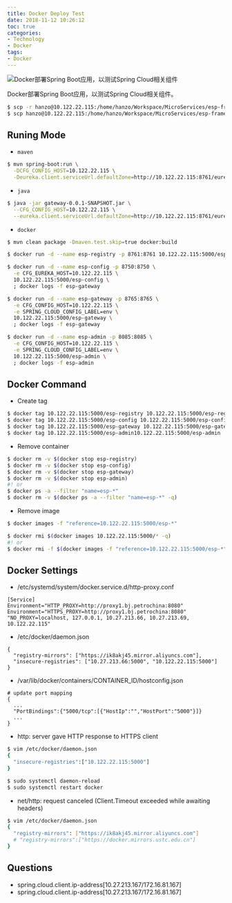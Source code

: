 ```yaml
---
title: Docker Deploy Test
date: 2018-11-12 10:26:12
toc: true
categories:
- Technology
- Docker
tags:
- Docker
---
```


![Docker部署Spring Boot应用，以测试Spring Cloud相关组件](/images/test.jpg)

Docker部署Spring Boot应用，以测试Spring Cloud相关组件。

<!-- more -->

```sh
$ scp -r hanzo@10.122.22.115:/home/hanzo/Workspace/MicroServices/esp-framework .
$ scp hanzo@10.122.22.115:/home/hanzo/Workspace/MicroServices/esp-framework/esp-gateway/target/gateway-0.0.1-SNAPSHOT.jar .
```

## Runing Mode

- `maven`
```sh
$ mvn spring-boot:run \
  -DCFG_CONFIG_HOST=10.122.22.115 \
  -Deureka.client.serviceUrl.defaultZone=http://10.122.22.115:8761/eureka
```

- `java`
```sh
$ java -jar gateway-0.0.1-SNAPSHOT.jar \
  --CFG_CONFIG_HOST=10.122.22.115 \
  --eureka.client.serviceUrl.defaultZone=http://10.122.22.115:8761/eureka
```

- `docker`
```sh
$ mvn clean package -Dmaven.test.skip=true docker:build

$ docker run -d --name esp-registry -p 8761:8761 10.122.22.115:5000/esp-registry

$ docker run -d --name esp-config -p 8750:8750 \
  -e CFG_EUREKA_HOST=10.122.22.115 \
  10.122.22.115:5000/esp-config \
  ; docker logs -f esp-gateway

$ docker run -d --name esp-gateway -p 8765:8765 \
  -e CFG_CONFIG_HOST=10.122.22.115 \
  -e SPRING_CLOUD_CONFIG_LABEL=env \
  10.122.22.115:5000/esp-gateway \
  ; docker logs -f esp-gateway

$ docker run -d --name esp-admin -p 8085:8085 \
  -e CFG_CONFIG_HOST=10.122.22.115 \
  -e SPRING_CLOUD_CONFIG_LABEL=env \
  10.122.22.115:5000/esp-admin \
  ; docker logs -f esp-admin
```

## Docker Command

- Create tag
```sh
$ docker tag 10.122.22.115:5000/esp-registry 10.122.22.115:5000/esp-registry
$ docker tag 10.122.22.115:5000/esp-config 10.122.22.115:5000/esp-config
$ docker tag 10.122.22.115:5000/esp-gateway 10.122.22.115:5000/esp-gateway
$ docker tag 10.122.22.115:5000/esp-admin10.122.22.115:5000/esp-admin
```

- Remove container
```sh
$ docker rm -v $(docker stop esp-registry)
$ docker rm -v $(docker stop esp-config)
$ docker rm -v $(docker stop esp-gateway)
$ docker rm -v $(docker stop esp-admin)
#! or
$ docker ps -a --filter "name=esp-*"
$ docker rm -v $(docker ps -a --filter "name=esp-*" -q)
```

- Remove image
```sh
$ docker images -f "reference=10.122.22.115:5000/esp-*"

$ docker rmi $(docker images 10.122.22.115:5000/* -q)
#! or
$ docker rmi -f $(docker images -f "reference=10.122.22.115:5000/esp-*" -q)
```

## Docker Settings

- /etc/systemd/system/docker.service.d/http-proxy.conf
```
[Service]
Environment="HTTP_PROXY=http://proxy1.bj.petrochina:8080"
Environment="HTTPS_PROXY=http://proxy1.bj.petrochina:8080" "NO_PROXY=localhost, 127.0.0.1, 10.27.213.66, 10.27.213.69, 10.122.22.115"
```

- /etc/docker/daemon.json
```
{
  "registry-mirrors": ["https://ik8akj45.mirror.aliyuncs.com"],
  "insecure-registries": ["10.27.213.66:5000", "10.122.22.115:5000"]
}
```

- /var/lib/docker/containers/CONTAINER_ID/hostconfig.json
```
# update port mapping
{
  ...
  "PortBindings":{"5000/tcp":[{"HostIp":"","HostPort":"5000"}]}
  ...
}
```

- http: server gave HTTP response to HTTPS client
```sh
$ vim /etc/docker/daemon.json
{
  "insecure-registries":["10.122.22.115:5000"]
}

$ sudo systemctl daemon-reload
$ sudo systemctl restart docker
```

- net/http: request canceled (Client.Timeout exceeded while awaiting headers)
```sh
$ vim /etc/docker/daemon.json
{
  "registry-mirrors": ["https://ik8akj45.mirror.aliyuncs.com"]
  # "registry-mirrors":["https://docker.mirrors.ustc.edu.cn"]
}
```

## Questions

- spring.cloud.client.ip-address[10.27.213.167/172.16.81.167]
- spring.cloud.client.ip-address[10.27.213.167/172.16.81.167]
